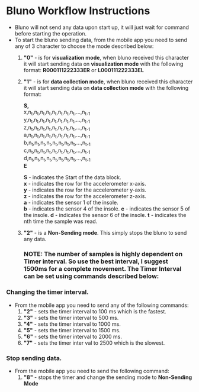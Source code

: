 # Bluno Workflow Instructions

* Bluno will not send any data upon start up, it will just wait for command before starting the operation.
* To start the bluno sending data, from the mobile app you need to send any of 3 character to choose the mode described below: 
  1)  **"0"**  - is for **visualization mode**, when bluno received this character it will start sending data on  **visualization mode** with the following format:
      **R000111222333ER**
     or
     **L000111222333EL**
  2)  **"1"**  - is for **data collection mode**, when bluno received  this character it will start sending data on  **data collection mode** with the following format:
  
        **S,**  
          x,n<sub>t</sub>,n<sub>t</sub>,n<sub>t</sub>,n<sub>t</sub>,n<sub>t</sub>,n<sub>t</sub>,n<sub>t</sub>,n<sub>t</sub>,...,n<sub>t-1</sub>  
          y,n<sub>t</sub>,n<sub>t</sub>,n<sub>t</sub>,n<sub>t</sub>,n<sub>t</sub>,n<sub>t</sub>,n<sub>t</sub>,n<sub>t</sub>,...,n<sub>t-1</sub>  
          z,n<sub>t</sub>,n<sub>t</sub>,n<sub>t</sub>,n<sub>t</sub>,n<sub>t</sub>,n<sub>t</sub>,n<sub>t</sub>,n<sub>t</sub>,...,n<sub>t-1</sub>  
          a,n<sub>t</sub>,n<sub>t</sub>,n<sub>t</sub>,n<sub>t</sub>,n<sub>t</sub>,n<sub>t</sub>,n<sub>t</sub>,n<sub>t</sub>,...,n<sub>t-1</sub>  
          b,n<sub>t</sub>,n<sub>t</sub>,n<sub>t</sub>,n<sub>t</sub>,n<sub>t</sub>,n<sub>t</sub>,n<sub>t</sub>,n<sub>t</sub>,...,n<sub>t-1</sub>  
          c,n<sub>t</sub>,n<sub>t</sub>,n<sub>t</sub>,n<sub>t</sub>,n<sub>t</sub>,n<sub>t</sub>,n<sub>t</sub>,n<sub>t</sub>,...,n<sub>t-1</sub>  
          d,n<sub>t</sub>,n<sub>t</sub>,n<sub>t</sub>,n<sub>t</sub>,n<sub>t</sub>,n<sub>t</sub>,n<sub>t</sub>,n<sub>t</sub>,...,n<sub>t-1</sub>  
        **E**
        
        **S** - indicates the Start of the data block.  
        **x** - indicates the row for the accelerometer x-axis.  
        **y** - indicates the row for the accelerometer y-axis.  
        **z** - indicates the row for the accelerometer z-axis.  
        **a** - indicates the sensor 1 of the insole.  
        **b** - indicates the sensor 4 of the insole.
        **c** - indicates the sensor 5 of the insole.
        **d** - indicates the sensor 6 of the insole.
        **t** - indicates the nth time the sample was read. 
        
   3)  **"2"** - is a **Non-Sending mode**. This simply stops the bluno to send any data.
   
        ### **NOTE:** The number of samples is highly dependent on Timer interval. So use the best interval, I suggest 1500ms for a complete movement. The Timer Interval can be set using commands described below:
        
 ### Changing the timer interval.
 
 * From the mobile app you need to send any of the following commands:
    1) **"2"** - sets the timer interval to 100 ms which is the fastest. 
    2) **"3"** - sets the timer interval to 500 ms.
    3) **"4"** - sets the timer interval to 1000 ms.
    4) **"5"** - sets the timer interval to 1500 ms.
    6) **"6"** - sets the timer interval to 2000 ms.
    7) **"7"** - sets the timer inter val to 2500 which is the slowest.
 
### Stop sending data.

* From the mobile app you need to send the following command:
  1) **"8"** - stops the timer and change the sending mode to **Non-Sending Mode**
        
        
